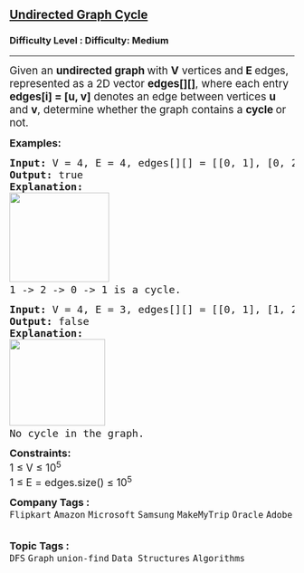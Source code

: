 <h2><a href="https://www.geeksforgeeks.org/problems/detect-cycle-in-an-undirected-graph/1">Undirected Graph Cycle</a></h2><h3>Difficulty Level : Difficulty: Medium</h3><hr><div class="problems_problem_content__Xm_eO"><p><span style="font-size: 18.6667px;">Given an <strong>undirected graph </strong>with <strong>V</strong> vertices and<strong> E </strong>edges, represented as a 2D vector <strong>edges[][]</strong>, where each entry <strong>edges[i] = [u, v]</strong> denotes an edge between vertices <strong>u</strong> and <strong>v</strong>, determine whether the graph contains a <strong>cycle </strong>or not.</span><span style="font-size: 18px;"><img style="font-size: 18px; font-weight: bold;" src="C:\Users\Mukul kumar\Desktop\GFG_PIC.JPG" alt=""></span></p>
<p><span style="font-size: 18px;"><strong>Examples:</strong></span></p>
<pre><span style="font-size: 18px;"><strong>Input: </strong>V = 4, E = 4, edges[][] = [[0, 1], [0, 2], [1, 2], [2, 3]]
<strong>Output: </strong>true
<strong>Explanation:</strong> 
</span><img src="https://media.geeksforgeeks.org/img-practice/prod/addEditProblem/891735/Web/Other/blobid1_1743510240.jpg" width="176" height="158"> <br><span style="font-size: 18px;">1 -&gt; 2 -&gt; 0 -&gt; 1 is a cycle.</span>
</pre>
<pre><span style="font-size: 18px;"><strong>Input: </strong>V = 4, E = 3, edges[][] = [[0, 1], [1, 2], [2, 3]]</span>
<strong><span style="font-size: 18px;">Output: </span></strong><span style="font-size: 18px;">false</span><span style="font-size: 18px;">
<strong>Explanation: 
</strong></span><img src="https://media.geeksforgeeks.org/img-practice/prod/addEditProblem/891735/Web/Other/blobid2_1743510254.jpg" width="169" height="153"> <br><span style="font-size: 18px;">No cycle in the graph.</span>
</pre>
<p><span style="font-size: 18px;"><strong>Constraints:<br></strong>1&nbsp;≤ V&nbsp;≤&nbsp;10<sup>5</sup><br>1 ≤ E = edges.size() ≤ 10<sup>5</sup><br></span></p></div><p><span style=font-size:18px><strong>Company Tags : </strong><br><code>Flipkart</code>&nbsp;<code>Amazon</code>&nbsp;<code>Microsoft</code>&nbsp;<code>Samsung</code>&nbsp;<code>MakeMyTrip</code>&nbsp;<code>Oracle</code>&nbsp;<code>Adobe</code>&nbsp;<br><p><span style=font-size:18px><strong>Topic Tags : </strong><br><code>DFS</code>&nbsp;<code>Graph</code>&nbsp;<code>union-find</code>&nbsp;<code>Data Structures</code>&nbsp;<code>Algorithms</code>&nbsp;